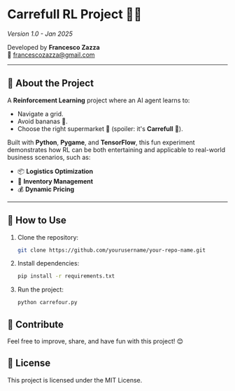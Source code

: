 # Carrefull RL Project 🛒🏁
*Version 1.0 - Jan 2025*

Developed by **Francesco Zazza**  
📧 francescozazza@gmail.com  

---

## 🎯 About the Project
A **Reinforcement Learning** project where an AI agent learns to:
- Navigate a grid.
- Avoid bananas 🍌.
- Choose the right supermarket 🏬 (spoiler: it's **Carrefull** 🏁).  

Built with **Python**, **Pygame**, and **TensorFlow**, this fun experiment demonstrates how RL can be both entertaining and applicable to real-world business scenarios, such as:
- 📦 **Logistics Optimization**
- 🛒 **Inventory Management**
- 💰 **Dynamic Pricing**

---

## 🚀 How to Use
1. Clone the repository:
   ```bash
   git clone https://github.com/yourusername/your-repo-name.git

2. Install dependencies:
   ```bash
   pip install -r requirements.txt

3. Run the project:
   ```bash
   python carrefour.py


## 🤝 Contribute
Feel free to improve, share, and have fun with this project! 😊

## 📜 License
This project is licensed under the MIT License.
